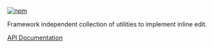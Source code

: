 [![npm](https://img.shields.io/npm/v/@acoustic-content-sdk/component-edit.svg?style=flat-square)](https://www.npmjs.com/package/@acoustic-content-sdk/component-edit)

Framework independent collection of utilities to implement inline edit.

[API Documentation](./markdown/component-edit.md)

